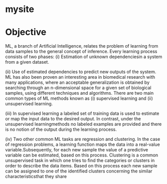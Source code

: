 # mysite

#  Objective
ML, a branch of Artificial Intelligence, relates the problem of learning from data samples to the
general concept of inference. Every learning process consists of two phases:
(i) Estimation of unknown dependenciesin a system from a given dataset. 

(ii) Use of estimated dependencies to predict new outputs of the system. ML has also
been proven an interesting area in biomedical research with many applications, where
an acceptable generalization is obtained by searching through an n-dimensional space
for a given set of biological samples, using different techniques and algorithms. There
are two main common types of ML methods known as 
               (i) supervised learning and (ii) unsupervised learning. 
               
(iii) In supervised learning a labeled set of training data is used to estimate or map the
input data to the desired output. In contrast, under the unsupervised learningmethods
no labeled examples are provided and there is no notion of the output during the
learning process.

(iv) Two other common ML tasks are regression and clustering. In the case of regression
problems, a learning function maps the data into a real-value variable.Subsequently, for each new sample the value of a predictive variable can be estimated, based on this
process. Clustering is a common unsupervised task in which one tries to find the
categories or clusters in order to describe the data items. Based on this process each
new sample can be assigned to one of the identified clusters concerning the similar
characteristicsthat they share
